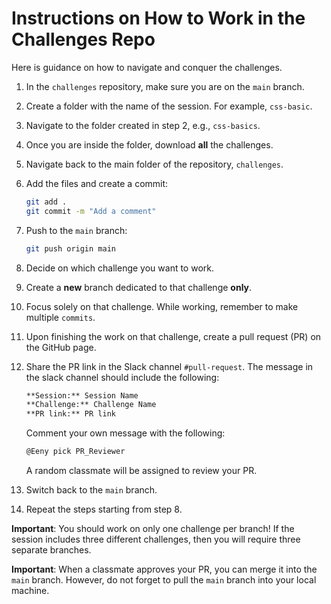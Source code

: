# Instructions on How to Work in the Challenges Repo

Here is guidance on how to navigate and conquer the challenges.

1. In the `challenges` repository, make sure you are on the `main` branch.
2. Create a folder with the name of the session. For example, `css-basic`.
3. Navigate to the folder created in step 2, e.g., `css-basics`.
4. Once you are inside the folder, download **all** the challenges.
5. Navigate back to the main folder of the repository, `challenges`.
6. Add the files and create a commit:

    ```bash
    git add .
    git commit -m "Add a comment"
    ```

7. Push to the `main` branch:

    ```bash
    git push origin main
    ```

8. Decide on which challenge you want to work.
9. Create a **new** branch dedicated to that challenge **only**.
10. Focus solely on that challenge. While working, remember to make multiple `commits`.
11. Upon finishing the work on that challenge, create a pull request (PR) on the GitHub page.
12. Share the PR link in the Slack channel `#pull-request`.
    The message in the slack channel should include the following:

    ```markdown
    **Session:** Session Name
    **Challenge:** Challenge Name
    **PR link:** PR link
    ```

    Comment your own message with the following:

    ```markdown
    @Eeny pick PR_Reviewer
    ```

    A random classmate will be assigned to review your PR.
13. Switch back to the `main` branch.
14. Repeat the steps starting from step 8.

**Important**: You should work on only one challenge per branch! If the session includes three different challenges, then you will require three separate branches.

**Important**: When a classmate approves your PR, you can merge it into the `main` branch. However, do not forget to pull the `main` branch into your local machine.
